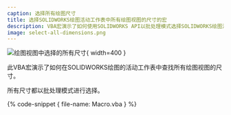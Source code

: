 ```yaml
---
caption: 选择所有绘图尺寸
title: 选择SOLIDWORKS绘图活动工作表中所有绘图视图的尺寸的宏
description: VBA宏演示了如何使用SOLIDWORKS API以批处理模式选择SOLIDWORKS绘图活动工作表中所有绘图视图的尺寸
image: select-all-dimensions.png
---
```

![绘图视图中选择的所有尺寸](select-all-dimensions.png){ width=400 }

此VBA宏演示了如何在SOLIDWORKS绘图的活动工作表中查找所有绘图视图的尺寸。

所有尺寸都以批处理模式进行选择。

{% code-snippet { file-name: Macro.vba } %}